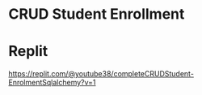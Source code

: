 # CRUD Student Enrollment




# Replit
https://replit.com/@youtube38/completeCRUDStudent-EnrolmentSqlalchemy?v=1

